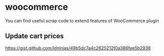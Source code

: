 # woocommerce
You can find useful scrap code to extend features of WooCommerce plugin

## Update cart prices
https://gist.github.com/ldninjas/49b5dc7a4c2625212f0a386fee5b2938
